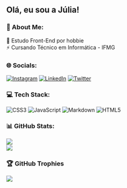 
## Olá, eu sou a Júlia!

### 💫 About Me:
🔭 Estudo Front-End por hobbie<br>⚡ Cursando Técnico em Informática - IFMG


### 🌐 Socials:
[![Instagram](https://img.shields.io/badge/Instagram-%23E4405F.svg?logo=Instagram&logoColor=white)](https://instagram.com/juliadias.exe) [![LinkedIn](https://img.shields.io/badge/LinkedIn-%230077B5.svg?logo=linkedin&logoColor=white)](https://linkedin.com/in/júlia-dias-nascimento-a86871253) [![Twitter](https://img.shields.io/badge/Twitter-%231DA1F2.svg?logo=Twitter&logoColor=white)](https://twitter.com/namediasjulia) 

### 💻 Tech Stack:
![CSS3](https://img.shields.io/badge/css3-%231572B6.svg?style=for-the-badge&logo=css3&logoColor=white) ![JavaScript](https://img.shields.io/badge/javascript-%23323330.svg?style=for-the-badge&logo=javascript&logoColor=%23F7DF1E) ![Markdown](https://img.shields.io/badge/markdown-%23000000.svg?style=for-the-badge&logo=markdown&logoColor=white) ![HTML5](https://img.shields.io/badge/html5-%23E34F26.svg?style=for-the-badge&logo=html5&logoColor=white)
### 📊 GitHub Stats:
![](https://github-readme-stats.vercel.app/api?username=juliadiasn&theme=omni&hide_border=false&include_all_commits=false&count_private=false)</br>
![](https://github-readme-stats.vercel.app/api/top-langs/?username=juliadiasn&theme=omni&hide_border=false&include_all_commits=false&count_private=false&layout=compact)

### 🏆 GitHub Trophies
![](https://github-profile-trophy.vercel.app/?username=juliadiasn&theme=dracula&no-frame=false&no-bg=true&margin-w=4)
